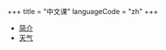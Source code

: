 +++
title = "中文课"
languageCode = "zh"
+++

  - [简介](/zh/%E7%AE%80%E4%BB%8B)
  - [天气](/zh/%E5%A4%A9%E6%B0%94)
